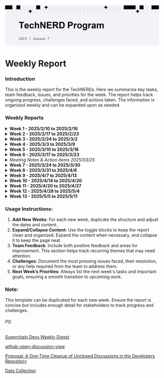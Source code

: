 ![Cover](cover.png)

# Weekly Report

### Introduction

This is the weekly report for the TechNERDs. Here we summarize key tasks, team feedback, issues, and priorities for the week. The report helps track ongoing progress, challenges faced, and actions taken. The information is organized weekly and can be expanded upon as needed.

### **Weekly Reports**

<details>
<summary><b>Week 1 - 2025/2/10 to 2025/2/16</b></summary>

- **Main Focus**
  - Brief summary of the week’s main objectives, priorities, and key achievements.
    1. `Zak` granted `simple8720` the permission to manage discussions in the GitHub Developers repository, in order to handle the backlog of historical discussions and promptly close those that meet the criteria for closure.
    2. You can view the details of the actions performed by `simple8720` in the repository at the following link: [Google Spreadsheet](https://docs.google.com/spreadsheets/d/1g5nB5j2EWRVpwLLqHWOWOSeXYx3LGKA74a5DBy4qYMk/edit?usp=sharing). Please feel free to provide feedback on any issues through the comments section.
    3. `Tipi` connducted tests the [kurtosis-devnet](https://github.com/ethereum-optimism/optimism/tree/develop/kurtosis-devnet), and the tests ran successfully.
    4. `Chom` engaged in learning and discussions related to `supersim`.
    5. New team member `jsvisa(.j8j)` has joined in responding to issues on GitHub.
    6. `simple8720` drafted a work report draft.
- **Team Feedback**

  - Feedback received from team members.

    > Do responses to questions posted in the Discord channels `builder-general` and `op-stack-chains` count towards **T-shirt** points?" — `hashigo` [more detials](https://discord.com/channels/667044843901681675/1141037410717814844/1337082448869195860)

    > **[op-deployer]** We should convince OP Lab to deploy on ETH holesky, If they aren't going to support opcm bootstrap in near future — `Chom` [more detials](https://discord.com/channels/667044843901681675/1141037410717814844/1339620992640745482)

    > **[op-node]** op-node on simple-optimism-node can't find any peers after upgrading to v1.11.0 — `Chom` [more details](https://discord.com/channels/667044843901681675/1141037410717814844/1340383812118642839)

    > **[op-node docker image]** Wanted to setup a Nethermind op-stack node on op-mainnet but just noticed that latest label has changed to possibly some unstable version of op-node. — `Chom` etc [more details](https://github.com/ethereum-optimism/developers/discussions/710)

    > **[contracts-ts]**What is the blessed way of using OP smart contracts as dependencies? Is the contracts-ts package still under maintenance? — simple8720 [more details](https://github.com/ethereum-optimism/developers/discussions/704)

  - Actions taken in response to feedback, if applicable.

    > [**[op-deployer]** We should convince OP Lab to….](https://github.com/ethereum-optimism/optimism/issues/14029#issuecomment-2672316182)

    > [**[op-node]** op-node on simple-optimism-node…](https://discord.com/channels/667044843901681675/1141037410717814844/1341862765442371728)

    > [**[op-node docker image]** Wanted to setup a…](https://console.cloud.google.com/artifacts/docker/oplabs-tools-artifacts/us/images/op-node?invt=Abqfjg)

- **Challenges & Issues**
  - **Major issues faced during the week**
    [**Preparing for Pectra breaking changes**](https://docs.optimism.io/notices/pectra-changes)
  - How they were resolved.
- **Next Week’s Priorities**

  - **Key tasks and goals for the next week.**
    - Draft a key performance indicator (KPI) tracking table for team members, with `simple8720` assisting in drafting and organizing feedback.
    - Assign the TechNerd role to new team members and guide them through completing the KYC process.
    - Solicit feedback on the current statistics template.
    - Prepare for upcoming breaking changes in Pectra.
  - Any new areas that need additional focus.
  **[OP Mainnet Runbooks]** This page contains public runbooks OP Labs uses in the day-to-day operation of OP Mainnet and various OP Stack components. [more details](https://www.notion.so/120f153ee1628045b230d5cd3df79f63?pvs=21)
  **[sup]** Deploy a `superchainerc20` with `sup...` and understand the `sup` integration. [more details](https://discord.com/channels/667044843901681675/1141037410717814844/1337085205667774515)
  [op-deployer] [viem for own op stack chain] [supersim]
</details>
<details>
  <summary><b>Week 2 - 2025/2/17 to 2025/2/23</b></summary>

- **Main Focus**
  - Brief summary of the week’s main objectives, priorities, and key achievements.
    1. Last week, three issues raised by team members have been resolved. [Link to the report](https://www.notion.so/Weekly-Report-TechNERDs-S7-19da10f7e9568065894bd1b41c19b5c7?pvs=21).
    2. The roles have been assigned to all members, the new `superchain dev` server has been activated, and the `draft of the key performance indicator (KPI)` tracking table has not been completed.
    3. We closed dozens of discussions in the [developer repositories](https://github.com/ethereum-optimism/developers/discussions) this week, including the [simple8720 closure operation](https://docs.google.com/spreadsheets/d/1g5nB5j2EWRVpwLLqHWOWOSeXYx3LGKA74a5DBy4qYMk/edit?usp=sharing) and the user’s closure operations.
    4. Issue have been raised and improvements made to the docs section [Running a Local Development Environment](https://github.com/ethereum-optimism/docs/issues/1406).
- **Team Feedback**

  - Feedback received from team members.

    > [etherscan tools] The Account Balancer Checker on OPscan does not return correct results.?" — `tip1` [more detials](https://discord.com/channels/667044843901681675/1141037410717814844/1342159684387471492)

    > [docs] And they also change default p2p port to 9222, While in the doc it still say 9003 —`chom` [more detials](https://discord.com/channels/667044843901681675/1141037410717814844/1340384370946609255)

    > Does this mean the new ticket system will not appear in the superchain devs server? Or superchain devs is for devs only general discussion — `simple8720` [more detials](https://discord.com/channels/667044843901681675/1141037410717814844/1343952909519425628)

  - Actions taken in response to feedback, if applicable.

- **Challenges & Issues**
  - **Major issues faced during the week**
    [**Preparing for Pectra breaking changes**](https://docs.optimism.io/notices/pectra-changes)
  - How they were resolved.
- **Next Week’s Priorities**
  - **Key tasks and goals for the next week.**
    - Draft a key performance indicator (KPI) tracking table for team members, with `simple8720` assisting in drafting and organizing feedback. [Not completed last week]
    - Accelerate the process of closing the backlog of discussions.
    - Prepare for upcoming breaking changes in Pectra.
    - support eth-denver
  - Any new areas that need additional focus.
    **[OP Mainnet Runbooks]** This page contains public runbooks OP Labs uses in the day-to-day operation of OP Mainnet and various OP Stack components. [more details](https://www.notion.so/120f153ee1628045b230d5cd3df79f63?pvs=21)
    **[sup]** Deploy a `superchainerc20` with `sup...` and understand the `sup` integration. [more details](https://discord.com/channels/667044843901681675/1141037410717814844/1337085205667774515)
    [viem for own op stack chain] [supersim]

</details>
<details>
<summary><b>Week 3 - 2025/2/24 to 2025/3/2</b></summary>

- **Main Focus**
  - Brief summary of the week’s main objectives, priorities, and key achievements.
    1. This week is `ETHDenver 2025 week`. `Chom,` `Tipi`, and `simple8720` participated in answering questions in the `Superchain dev` `eth-denver` channel. However, based on the criteria outlined in [Mission](https://github.com/ethereum-optimism/ecosystem-contributions/issues/268) under the `Hackathon Support` section, no one met the requirements.
    2. We tested the `Superchain dev tickets system`, but the migration of dev support to `Superchain dev` has been progressing slowly.
    3. We accelerated the process of closing `discussions` in the `developer repository` and proposed [Proposal: A One-Time Cleanup of Unclosed Discussions in the Developers Repository](https://docs.google.com/document/d/1bDxb1fYmpKmTUetDXgwMENHs3bDIOtNBj_gCU6dh1_A/edit?tab=t.0#heading=h.phlb6zrmbb91).
    4. `jsvisa` investigated issues related to the deployment of L1 contracts using the forge script `scripts/deploy/Deploy.s.sol:Deploy` in both the `develop` and `other release` versions. We plan to improve the documentation for this section.
    5. The [TechNerds channel](https://discord.com/channels/667044843901681675/1141037410717814844) is hosting some valuable discussions.
- **Team Feedback**
  - Feedback received from team members.
    > Currently, TechNerds does not have permission to manage the `TicketEase system(Superchain devs server)`. Additionally, `jsvisa (.j8j)` needs to be granted the T`echNerd role` in the server. —simple8720
    > Tipi is unable to chat in the `app-dev` channel on the Superchain dev server. -- Tipi
    > The faucet has run out of Sepolia ETH. -- Tipi [More details](https://discord.com/channels/667044843901681675/1141037410717814844/1345777810358403143)
  - Actions taken in response to feedback, if applicable.
- **Challenges & Issues**
  - **Major issues faced during the week**
    [**Preparing for Pectra breaking changes**](https://docs.optimism.io/notices/pectra-changes)
  - How they were resolved.
- **Next Week’s Priorities** 
  - **Key tasks and goals for the next week.** 
    - The **Criteria for Evaluating Active TechNERDs** document is in the `draft` stage and is expected to be released next week, along with a **tracking template**. 
    - **Migration** of `dev support` to the `Superchain dev servers`. 
    - **Improving** the user experience of the [Creating Your Own L2 Rollup Testnet](https://docs.optimism.io/operators/chain-operators/tutorials/create-l2-rollup) guide. 
  - Any new areas that need additional focus. 
    - **Check** whether the [Superchain Relayer](https://console.optimism.io/relayer) is functioning properly. 
    - **Investigate** how to run the chain after deploying L1 contracts using `op-deployer`, as the documentation lacks relevant details. 
    - **[OP Mainnet Runbooks]** This page contains public runbooks OP Labs uses in the day-to-day operation of OP Mainnet and various OP Stack components. [more details](https://www.notion.so/120f153ee1628045b230d5cd3df79f63?pvs=21) 
    - **[sup]** Deploy a `superchainerc20` with `sup...` and understand the `sup` integration. [more details](https://discord.com/channels/667044843901681675/1141037410717814844/1337085205667774515) 
    - [viem for own op stack chain] [supersim]
</details>

<details>
<summary><b>Week 4 - 2025/3/3 to 2025/3/9</b></summary>

- **Main Focus**
  - Brief summary of the week’s main objectives, priorities, and key achievements.
    1. This week, we discussed the migration of support to the `Superchain-devs` server (`Discord` part) and received [feedback](https://www.notion.so/Weekly-Report-TechNERDs-S7-19da10f7e9568065894bd1b41c19b5c7?pvs=21) from `hash1go` and `tipi`.
    2. This week, `simple8720` drafted the **Criteria for Evaluating Active TechNERDs** and a draft template for contribution tracking.
    3. This week, we suggested adding a bridge that applies `viem` to our `OP Stack testnet` in the docs, based on efforts from `chom` and `simple8720`.
    4. `simple8720` attempted to upgrade our `OP Stack` testnet (without fault-proof) to support `Pectra`.
    5. `joohhnnn` leveraged their understanding of the `Fault Proof VM` to address related issues, `jsvisa` showed great enthusiasm in reproducing complex user-reported issues, `tipi` tracked common `faucet` issues, and `chom` utilized their extensive experience with `L1` and `L2` infrastructure operations to assist users.
- **Team Feedback**

  - Feedback received from team members.

    > "...the priority of improving the Superchain Dev Discord server should be higher...", "...limited opportunities to contribute and fail to reach 18 active weeks..." — `hashigo` [more details](https://discord.com/channels/667044843901681675/1346468681512915075/1346480927739613245)

    > `tipi` is unable to chat in the `app-devs` channel of the `Superchain-devs` server — `tipi` [more details](https://discord.com/channels/667044843901681675/1346468681512915075/1346485218571456554)

    > The `Superchain Faucet` on the [Superchain Dev Console](https://console.optimism.io/) seems to have a common issue — `tipi` [more details](https://discord.com/channels/667044843901681675/1141037410717814844/1345777810358403143)

    > "Reaching 18 active weeks" presents a challenge, and details on how to track contributions need to be determined as soon as possible — `simple8720`

    > Feedback and evaluation are requested regarding [A One-Time Cleanup of Unclosed Discussions in the Developers Repository](https://discord.com/channels/667044843901681675/1141037410717814844/1346158638925873172), which involves resolving 80% of discussions within 48 hours — a highly challenging metric. — `simple8720`

    > Due to the Pectra upgrade on L1, the existing documentation may no longer be applicable for setting up an `own OP Stack` testnet on `Sepolia`. A temporary solution may be needed, which could be provided by `TechNERDs` rather than the `docs` team. —`simple8720`

  - Actions taken in response to feedback, if applicable.

- **Challenges & Issues**
  - **Major issues faced during the week**
    Progress the migration of support to the `Superchain-devs` server (`Discord` part)
  - How they were resolved.
- **Next Week’s Priorities**
  - **Key tasks and goals for the next week.**
    - **Migration** of `dev support` to the `Superchain dev servers`.
    - **Improving** the user experience of the [Creating Your Own L2 Rollup Testnet](https://docs.optimism.io/operators/chain-operators/tutorials/create-l2-rollup) guide.
    - Advance the process of **tracking** member contributions.
  - Any new areas that need additional focus.
    - **Check** whether the [Superchain Relayer](https://console.optimism.io/relayer) is functioning properly.
    - **Investigate** how to run the chain after deploying L1 contracts using `op-deployer`, as the documentation lacks relevant details.
    - **[OP Mainnet Runbooks]** This page contains public runbooks OP Labs uses in the day-to-day operation of OP Mainnet and various OP Stack components. [more details](https://www.notion.so/120f153ee1628045b230d5cd3df79f63?pvs=21)
    - **[sup]** Deploy a `superchainerc20` with `sup...` and understand the `sup` integration. [more details](https://discord.com/channels/667044843901681675/1141037410717814844/1337085205667774515)
    - [supersim]

</details>
<details>
<summary><b>Week 5 - 2025/3/10 to 2025/3/16</b></summary>

- **Main Focus**
  - Brief summary of the week’s main objectives, priorities, and key achievements.
    1. In the GitHub repository `developor`, a total of 9 **discussions** of various types were created this week, 7 of which have already been closed. (This reflects the high activity level of developers in the `developor` repository.)

       This week, `TechNerds` effectively closed 10 discussions.

    2. On the `superchain-devs` server, new channels such as `app-dev-chat` and `infra-chat` were created. `hashigo`, `t1p1`, and `simple8720` participated in answering questions. Currently, no new valid **tickets** have been created on this server.
    3. This week, `chom` closed the most **discussions** on GitHub.
    4. This week, `simple8720` answered the most questions on `superchain-devs`.
    5. This week, `jsvisa` focused on issues related to `op-deployer`, and it is expected that some of these issues will be resolved next week. (Many issues have been raised on `op-deployer`.)
    6. This week, `simple8720` focused on using `viem` to bridge standard `ERC20` tokens. The related investigation has been shared, and feedback has been provided to the `docs team.`
    7. `t1p1` will continue to track issues related to `faucet`.
- **Team Feedback**
  - Feedback received from team members.
    1. It is recommended to add a direct entry to the `superchain-devs` server on the `docs` and official website. — `simple8720`
    2. A user reported that a withdrawal transaction from 2020 could not be found. Transaction hash: `0x0f2f70ce16c2739a1d9e1220e075c3d2b4214e105db0390e3afe4f7370af0109`. — `mark`
    3. `TechNerds` needs guidance on the current workflow for `discussion` metrics on GitHub to help us retrieve and analyze the data further. — `simple8720`
  - Actions taken in response to feedback, if applicable.
- **Challenges & Issues**
  - **Major issues faced during the week**
  - How they were resolved.
- **Next Week’s Priorities** 
  - **Key tasks and goals for the next week.** 
  - Any new areas that need additional focus. 
    - [supersim] 
    - [\*\*@eth-optimism/viem](https://github.com/ethereum-optimism/ecosystem/tree/main/packages/viem) 
    — an new tool about interop\*\*
</details>
<details>
<summary><b>Week 6 - 2025/3/17 to 2025/3/23</b></summary>

- **Main Focus**
  - Brief summary of the week’s main objectives, priorities, and key achievements.
    1. In the GitHub repository `developor`, all TechNerd members participated in answering questions. A total of 8 **discussions** of various types were `created` this week, 1 of which have already been `closed`. (This reflects the high activity level of developers in the `developor` repository.)
    2. On the `superchain-devs` server, The server activity has increased significantly**.** all `TechNerd` members participated in answering questions. Currently, no new valid **tickets** have been created on this server.
    3. This week, `simple8720` shared insights on `creating an OP Stack Rollup testnet using` `op-deployer`. This served as a valuable example, bridging the gap before official documentation updates. The relevant information has been shared with the docs team. [More details](https://github.com/ethereum-optimism/developers/discussions/17#discussioncomment-12606204).
    4. Several discussions about `Supersim` took place this week, involving `chom`, `jsvisa`, and `simple8720`. Key issues were collected for reporting.
    5. `Precompile & Pre-install Contract` and Native Logging in OP Node: `Joohhnnn` conducted research on these topics and provided a report.
    6. **Documentation Fix:** `Hashigo` contributed a `documentation` fix. [More details](https://github.com/ethereum-optimism/docs/pull/1523).
- **Team Feedback**
  - Feedback received from team members.
    **Supersim Enhancements**:
    1. Multiple developers suggested enabling `WebSocket (WS)` access for Supersim.
    2. Discrepancy in `JSON-RPC` request handling: On L1, incomplete `input params` result in an error, while on L2, a response is still returned. —`chom`, `jsvisa`, `simple8720`
    **Native Logging in OP Node**: Should `OP Node` consider natively supporting logging output in a separate location? —`joohhnnn`
    **Superchain-devs Community Management**: Should there be more structured subchannels to manage user issues, or should complex issues be redirected to `tickets`? — `jsvisa`, `simple8720`
  - Actions taken in response to feedback, if applicable.
- **Challenges & Issues**
  - **Major issues faced during the week**
  - How they were resolved.
- **Next Week’s Priorities** 
  - **Key tasks and goals for the next week.** 
  - Any new areas that need additional focus. 
    - [supersim] 
    - [@eth-optimism/viem](https://github.com/ethereum-optimism/ecosystem/tree/main/packages/viem) 
    — an new tool about interop\*\*
</details>
<details>
<summary><i>Meeting Notes & Action Items 2025/03/25</i></summary>

**Rule changes:**

- Down to 3 points a week, we can retroactively apply this for week 1 - 6.
- Issues in dev server get moved into tickets, if they are really big (or bugs) into gh.
- Async updates then summary in call! Love that.

**Action items for Vee:**

- Getting a new template up for the weekly reporting

**Action items for Zak :**

- Updating script/coordinate with soyboy to get script.
- Running weekly.
- No need for issues or PRs.

**Action items from NERDs:**

- top ~5 catagories for issues in dev server
- Go back and get data for weeks 1-6 to add to your trackers

**Actions for Simple8720:**

- Making threads with bugs in slack
- Move the weekly reports into the repo (under meetings)
</details>
<details>
<summary><b>Week 7 - 2025/3/24 to 2025/3/30</b></summary>

- **Main Focus**
  - Brief summary of the week’s main objectives, priorities, and key achievements.
    1.  A total of 5 **discussions** were created this week, 3 of which have already been closed.
    2.  Currently, no new valid **tickets** have been created on this server.
    3.  **Joohhnnn** investigated the `withdrawal process without relying on third-party dependencies`, which could resolve a long-standing issue, as some users prefer to minimize dependency usage. [more details](https://github.com/ethereum-optimism/developers/discussions/692#discussioncomment-12667621)
    4.  Several `important topics` were confirmed in `last week's meeting`, and the `action items` were handled in a very `friendly manner`. This week, the retrospective `contribution submissions` need to be pushed forward.
    5.  The investigation into using `Forge to deploy L1 contracts` is mostly complete. Before **op-deployer** provides better support for deploying on other L1s, it remains difficult to find a suitable version for **Forge** deployments.
    6.  The `data collection` and analysis work may take a few weeks to be fully refined.
- **Team Feedback**
  - Feedback received from team members.
    1. The faucet does not check Gitcoin Passport – `t1p1` [more details](https://github.com/ethereum-optimism/developers/discussions/778)
    2. The team is expected to recommend a temporary solution for deploying L1 contracts using Forge on networks other than Mainnet and Sepolia – `simple8720`
  - Actions taken in response to feedback, if applicable.
- **Next Week’s Priorities** 
  - **Key tasks and goals for the next week.** 
    - Clarify the progress and templates related to **contribution tracking**. 
    - Merge the **action items** from the meeting into the **weekly report** or present them appropriately, possibly moving them to **GitHub**. 
    - Continuously track **active developers** and the **cool projects** they are working on. 
  - Any new areas that need additional focus. 
    - [supersim] 
    - [@eth-optimism/viem](https://github.com/ethereum-optimism/ecosystem/tree/main/packages/viem) 
    - an new tool about interop\*\*
</details>
<details>
<summary><b>Week 8 - 2025/3/31 to 2025/4/6</b></summary>

- **Main Focus**
  - Brief summary of the week’s main objectives, priorities, and key achievements.
    1. Collected `discussion` data from the `GitHub Developer repository` for March. You can view it [here](https://www.notion.so/Data-Collection-Request-1bca10f7e95680f7acfedee7f701919a?pvs=21).

       `Data collection` and `analysis` on `Discord` has not yet been started.

    2. No new `discussion` were created on `GitHub` last week, and no new `tickets` were opened on `Discord`. Most of the activity took place in the `general channel` on `Discord`.
    3. [**Moving TechNERD Weekly Report to Developer Repository**](https://github.com/opfocus/developers/blob/TechNerds_Weekly_meeting/community/technerds-program/meetings/Weekly%20Report%20-%20TechNERDs%20S7.md) is in progress. The `meeting notes/actions` section still needs to be added.
- **Team Feedback**
  - Feedback received from team members.
    1. In a previous meeting, we discussed how to **submit individual contributions**. Since my English is not very fluent, would it be possible to write the **details** as part of the **action items（How/When）**? `—-simple8720`
    2. **Criteria for Evaluating Active TechNERDs:**

       Currently, resolving a single issue in the `general Discord channel` earns a maximum `T-shirt` score of **S**. For more **complex problems**, please guide users to **open a ticket** or **start a GitHub discussion**.`--simple8720`
  - Actions taken in response to feedback, if applicable.
- **Next Week’s Priorities** 
  - **Key tasks and goals for the next week.**  
  - Any new areas that need additional focus. 
    - [supersim] 
    - [@eth-optimism/viem](https://github.com/ethereum-optimism/ecosystem/tree/main/packages/viem) 
    - an new tool about interop\*\*
</details>
<details>
<summary><b>Week 9 - 2025/4/7 to 2025/4/13</b></summary>

- **Main Focus**
    - Brief summary of the week’s main objectives, priorities, and key achievements.
        1. **One new discussion** was created on GitHub last week, and **no new tickets** were opened on Discord. Most of the activity took place in the **#general** channel on Discord.
        2. New content added: [**Superchain Devs Weekly Digest**](https://www.notion.so/Weekly-Report-TechNERDs-S7-19da10f7e9568065894bd1b41c19b5c7?pvs=21), serving as an overview of topics developers in the `Superchain Devs` community are focusing on.
        3. **Recommended channel for Superchain Devs**: `#app-incubator`
        4. **Supersim L2 chains** now appear to support **WebSocket connections**.  [More details](https://github.com/ethereum-optimism/supersim/pull/379)
- **Team Feedback**
    - Feedback received from team members.
        - There may be a need for step-by-step guidance on the process for **individual contribution submissions**.
            
            — *simple8720*
            
        - The **Technerds team** should pay more attention to and learn about **Interop**.
            
            — *simple8720*
            
    - Actions taken in response to feedback, if applicable.
        
        
- **Next Week’s Priorities**
    - Key tasks and goals for the next week.
    
    - Any new areas that need additional focus.
        - [supersim]
        - [@eth-optimism/viem](https://github.com/ethereum-optimism/ecosystem/tree/main/packages/viem)  — an new tool about interop**
</details>
<details>
<summary><b>Week 10 - 2025/4/14 to 2025/4/20</b></summary>

- **Main Focus**
    - Brief summary of the week’s main objectives, priorities, and key achievements.
        1. **Three** new discussion was **created** on GitHub last week, and **no new tickets** were opened on Discord. Most of the activity took place in the **#general** channel on Discord.
        2. **Updated** : [**Superchain Devs Weekly Digest**](https://www.notion.so/Weekly-Report-TechNERDs-S7-19da10f7e9568065894bd1b41c19b5c7?pvs=21), serving as an overview of topics developers in the `Superchain Devs` community are focusing on.
        3. `t1p1` has been leading most of the issue discussions in the TechNERD channel.
        4. Unlike the old `Optimism dev-support` channel, `Superchain Devs` now includes not only `TechNERDs` but also other experts answering questions—showing potential for improved collaboration.
- **Team Feedback**
    - Feedback received from team members.
        - The **Technerds team** should pay more attention to and learn about **Interop**.
            
            — *simple8720*
            
        - Follow both the [individual and collective goals of TechNERDs in Season 7](https://github.com/ethereum-optimism/ecosystem-contributions/issues/268), there's currently a significant gap.  *—simple8720*
    - Actions taken in response to feedback, if applicable.
        
        
- **Next Week’s Priorities**
    - **Key tasks and goals for the next week.**
    
    - Any new areas that need additional focus.
        - [supersim]
        - [@eth-optimism/viem](https://github.com/ethereum-optimism/ecosystem/tree/main/packages/viem)  — an new tool about interop**
</details>
<details>
<summary><b>Week 11 - 2025/4/20 to 2025/4/27</b></summary>

- **Main Focus**
    - Brief summary of the week’s main objectives, priorities, and key achievements.
        1.  **Github Discussion:** Created  4, Closed  2**; Discord Ticket:** Created 1
        2. **Updated** : [**Superchain Devs Weekly Digest**](https://www.notion.so/Weekly-Report-TechNERDs-S7-19da10f7e9568065894bd1b41c19b5c7?pvs=21)
        3. **T1p1** answered a question in the ***interop*** category related to **SuperchainERC20**.
        4. This week, **TechNerds** kicked off two discussion topics:
            
            *How can we find out what projects the developers who are asking questions are working on?*
            
            *How can we achieve the team and individual goals of TechNERDs Season 7?*
            
        5. The **cleanup of historical discussions** on GitHub has been **completed**. The first page now shows all discussions with *open* status.
        6. In the upcoming week, we’ll aim to **close 80% of discussions within 48 hours**.
        7. Reminder: There’s **only one week left** to submit **individual contributions**.
- **Team Feedback**
    - Feedback received from team members.
        
        **Should we consider assigning a role to this project member?  — simple8720**
        
        🔗 [Discord message](https://discord.com/channels/1326996400252387419/1334926932898222151/1364297131120263188)
        
        > "My name is Fede, I'm Head of DevRel at Mode (an OP Stack L2). Happy to be here and see what everyone builds, and help with feedback or introductions if needed."
        > 
    - Actions taken in response to feedback, if applicable.
        
        
- **Next Week’s Priorities**
    - Key tasks and goals for the next week.
  
    - Any new areas that need additional focus.
        - [supersim]
        - [@eth-optimism/viem](https://github.com/ethereum-optimism/ecosystem/tree/main/packages/viem)  — an new tool about interop**
</details>
<details>
<summary><b>Week 12 - 2025/4/28 to 2025/5/4</b></summary>

- **Main Focus**
    - Brief summary of the week’s main objectives, priorities, and key achievements.
        1.  **Github Discussion:** Created  5, Closed  5**; Discord Ticket:** Created 0
        2. **Updated** : [**Superchain Devs Weekly Digest**](https://www.notion.so/Weekly-Report-TechNERDs-S7-19da10f7e9568065894bd1b41c19b5c7?pvs=21)
        3.  **joohhnnn** answered a question in the ***interop*** category related to **relayMessage**.
        4. **We closed 80% of discussions within 48 hours this week （**Not yet confirmed by data**）**.
        5. Reminder: There’s **only two days left** to submit **individual contributions**.
- **Team Feedback**
    - Feedback received from team members.
    - Actions taken in response to feedback, if applicable.
        
        
- **Next Week’s Priorities**
    - **Key tasks and goals for the next week.**
    - Any new areas that need additional focus.
</details>
<details>
<summary><b>Week 13 - 2025/5/5 to 2025/5/11</b></summary>

- **Main Focus**
    - Brief summary of the week’s main objectives, priorities, and key achievements.
        1.  **Github Discussion:** Created  7, Closed  6**; Discord Ticket:** Created 0
        2. **Updated** : [**Superchain Devs Weekly Digest**](https://www.notion.so/Weekly-Report-TechNERDs-S7-19da10f7e9568065894bd1b41c19b5c7?pvs=21)
        3. **All active techNerds** members have updated their **personal contributions** up to **May 4, 2025**. These PRs have not yet been merged.
        4. We compiled the [April discussion list](https://www.notion.so/Discussion_April-List-1eda10f7e9568086b3ffea4d8a3ab6cd?pvs=21) / [other Metrics](https://www.notion.so/Data-Collection-Request-1bca10f7e95680f7acfedee7f701919a?pvs=21). Overall, **discussions** have become **less active**, and there are still few developers participating in open discussions in May.
        5. We may have seriously **overlooked the key concerns of developers** — *interop* has become a major focus of discussion, yet we have contributed almost nothing to related topics.
        6. **We closed 80% of discussions within 48 hours in pass two weeks** .
- **Team Feedback**
    - Feedback received from team members.
        1. **Feedback on the Contribution Report Template:**
        - I'm not sure about the recommended naming convention for the Markdown file. Is there a defined standard for this?
        - For the "Question Topic" field, I would prefer to have a set of standard categories to choose from, rather than entering free-form text.
        - There is currently a column for the total number of discussions per week. However, since the activity status is determined by the total number of T-shirt points, a dedicated column for the T-shirt point total should be included as well.
        - (This is not directly about the contribution template) Given the recent decline in technical questions, I suggest keeping the active week threshold at 3 points for Season 7, consistent with previous seasons. If any change is to be made for Season 8 and beyond, it should follow a proper discussion and consensus process.
        — *hashigo*
        
        1. Regarding the above feedback, I suggest we document it for now and revisit it for discussion at a later time. 
        — *simple8720*
    - Actions taken in response to feedback, if applicable.
        
        
- **Next Week’s Priorities**
    - **Key tasks and goals for the next week.**
    - Any new areas that need additional focus.
</details>

### **Usage Instructions**:

1. **Add New Weeks**: For each new week, duplicate the structure and adjust the dates and content.
2. **Expand/Collapse Content**: Use the toggle blocks to keep the report clean and organized. Expand the content when necessary, and collapse it to keep the page neat.
3. **Team Feedback**: Include both positive feedback and areas for improvement. This section helps track recurring themes that may need attention.
4. **Challenges**: Document the most pressing issues faced, their resolution, or any help required from the team to address them.
5. **Next Week’s Priorities**: Always list the next week's tasks and important goals, ensuring a smooth transition to upcoming work.

### **Note**:

This template can be duplicated for each new week. Ensure the report is concise but includes enough detail for stakeholders to track progress and challenges.


###### PS:
[Superchain Devs Weekly Digest](https://coal-blarney-664.notion.site/Superchain-Devs-Weekly-Digest-1d6a10f7e95680eca4fdcce44df13cd2)

[github-open-discussion-view](https://docs.google.com/spreadsheets/d/1g5nB5j2EWRVpwLLqHWOWOSeXYx3LGKA74a5DBy4qYMk/edit?usp=sharing)

[Proposal: A One-Time Cleanup of Unclosed Discussions in the Developers Repository](https://docs.google.com/document/d/1bDxb1fYmpKmTUetDXgwMENHs3bDIOtNBj_gCU6dh1_A/edit?usp=sharing)

[Data Collection](https://www.notion.so/Data-Collection-Request-1bca10f7e95680f7acfedee7f701919a?pvs=21)
